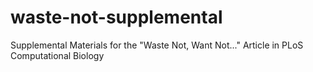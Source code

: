 waste-not-supplemental
======================

Supplemental Materials for the "Waste Not, Want Not..." Article in PLoS Computational Biology
